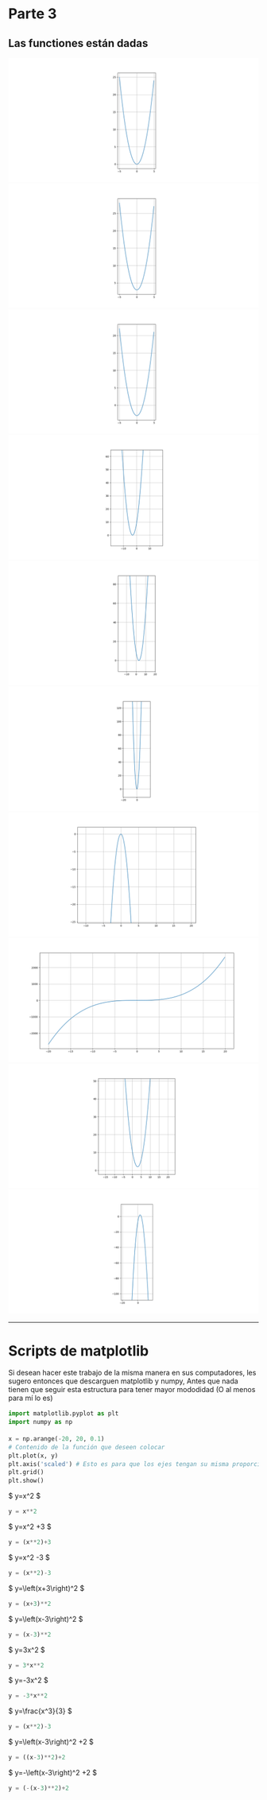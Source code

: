 # Parte 3
## Las functiones están dadas

![](./pictures/pic1.png)
![](./pictures/pic2.png)
![](./pictures/pic3.png)
![](./pictures/pic4.png)
![](./pictures/pic5.png)
![](./pictures/pic6.png)
![](./pictures/pic7.png)
![](./pictures/pic8.png)
![](./pictures/pic9.png)
![](./pictures/pic10.png)

---

# Scripts de matplotlib

Si desean hacer este trabajo de la misma manera en sus computadores, les sugero entonces que descarguen matplotlib y numpy,
Antes que nada tienen que seguir esta estructura para tener mayor mododidad (O al menos para mí lo es)
```python
import matplotlib.pyplot as plt
import numpy as np

x = np.arange(-20, 20, 0.1)
# Contenido de la función que deseen colocar
plt.plot(x, y)
plt.axis('scaled') # Esto es para que los ejes tengan su misma proporción
plt.grid()
plt.show()
```

$ y=x^2 $
```python
y = x**2
```
$ y=x^2 +3 $
```python
y = (x**2)+3
```
$ y=x^2 -3 $
```python
y = (x**2)-3 
```
$ y=\left(x+3\right)^2 $
```python
y = (x+3)**2 
```
$ y=\left(x-3\right)^2 $
```python
y = (x-3)**2 
```
$ y=3x^2 $
```python
y = 3*x**2
```
$ y=-3x^2 $
```python
y = -3*x**2 
```
$ y=\frac{x^3}{3} $
```python
y = (x**2)-3 
```
$ y=\left(x-3\right)^2 +2 $
```python
y = ((x-3)**2)+2 
```
$ y=-\left(x-3\right)^2 +2 $
```python
y = (-(x-3)**2)+2 
```
